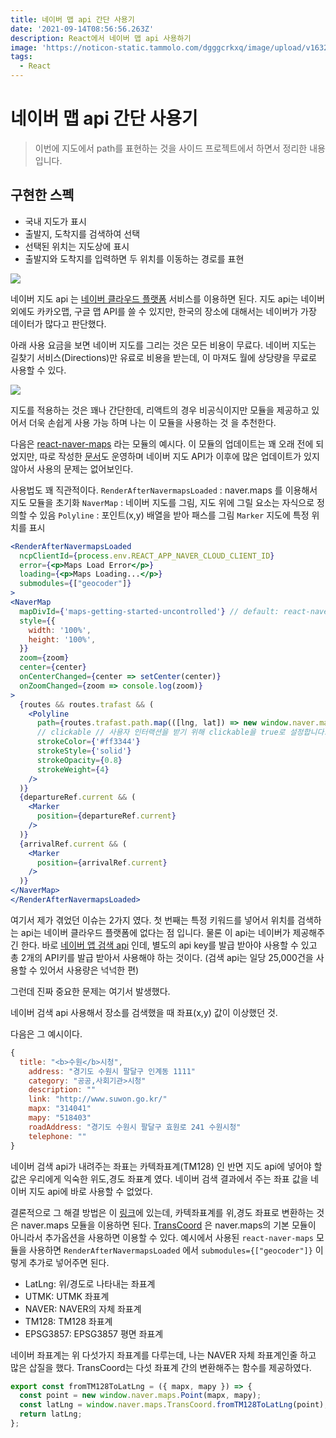 ```yaml
---
title: 네이버 맵 api 간단 사용기
date: '2021-09-14T08:56:56.263Z'
description: React에서 네이버 맵 api 사용하기
image: 'https://noticon-static.tammolo.com/dgggcrkxq/image/upload/v1632917798/tlog/cover/_Naver_Map_API_vionmm.png'
tags:
  - React
---
```


# 네이버 맵 api 간단 사용기

> 이번에 지도에서 path를 표현하는 것을 사이드 프로젝트에서 하면서 정리한 내용입니다.
> 

## 구현한 스펙

- 국내 지도가 표시
- 출발지, 도착지를 검색하여 선택
- 선택된 위치는 지도상에 표시
- 출발지와 도착지를 입력하면 두 위치를 이동하는 경로를 표현

![](https://noticon-static.tammolo.com/dgggcrkxq/image/upload/v1632918021/tlog/pyainin1kwimhyjcadtd.png)

네이버 지도 api 는 [네이버 클라우드 플랫폼](https://www.ncloud.com/product/applicationService/maps) 서비스를 이용하면 된다. 지도 api는 네이버 외에도 카카오맵, 구글 맵 API를 쓸 수 있지만, 한국의 장소에 대해서는 네이버가 가장 데이터가 많다고 판단했다.

아래 사용 요금을 보면 네이버 지도를 그리는 것은 모든 비용이 무료다. 네이버 지도는 길찾기 서비스(Directions)만 유료로 비용을 받는데, 이 마져도 월에 상당량을 무료로 사용할 수 있다.

![](https://noticon-static.tammolo.com/dgggcrkxq/image/upload/v1632918022/tlog/tazq6bod2xyzcelgkzye.png)

지도를 적용하는 것은 꽤나 간단한데, 리액트의 경우 비공식이지만 모듈을 제공하고 있어서 더욱 손쉽게 사용 가능 하며 나는 이 모듈을 사용하는 것 을 추천한다.

다음은 [react-naver-maps](https://www.npmjs.com/package/react-naver-maps) 라는 모듈의 예시다. 이 모듈의 업데이트는 꽤 오래 전에 되었지만, 따로 작성한 [문서](https://zeakd.github.io/react-naver-maps/)도 운영하며 네이버 지도 API가 이후에 많은 업데이트가 있지 않아서 사용의 문제는 없어보인다.

사용법도 꽤 직관적이다.
 `RenderAfterNavermapsLoaded` : naver.maps 를 이용해서 지도 모듈을 초기화 
 `NaverMap` : 네이버 지도를 그림, 지도 위에 그릴 요소는 자식으로 정의할 수 있음
 `Polyline` : 포인트(x,y) 배열을 받아 패스를 그림
 `Marker` 지도에 특정 위치를 표시

```jsx
<RenderAfterNavermapsLoaded
  ncpClientId={process.env.REACT_APP_NAVER_CLOUD_CLIENT_ID} 
  error={<p>Maps Load Error</p>}
  loading={<p>Maps Loading...</p>}
  submodules={["geocoder"]}
>
<NaverMap 
  mapDivId={'maps-getting-started-uncontrolled'} // default: react-naver-map
  style={{
    width: '100%',
    height: '100%',
  }}
  zoom={zoom}
  center={center}
  onCenterChanged={center => setCenter(center)}
  onZoomChanged={zoom => console.log(zoom)}
>
  {routes && routes.trafast && (
    <Polyline 
      path={routes.trafast.path.map(([lng, lat]) => new window.naver.maps.LatLng(lat, lng))}
      // clickable // 사용자 인터랙션을 받기 위해 clickable을 true로 설정합니다.
      strokeColor={'#ff3344'}
      strokeStyle={'solid'}
      strokeOpacity={0.8}
      strokeWeight={4}        
    />
  )}
  {departureRef.current && (
    <Marker 
      position={departureRef.current}
    />
  )}
  {arrivalRef.current && (
    <Marker 
      position={arrivalRef.current}
    />
  )}
</NaverMap>
</RenderAfterNavermapsLoaded>
```

여기서 제가 겪었던 이슈는 2가지 였다. 첫 번째는 특정 키워드를 넣어서 위치를 검색하는 api는 네이버 클라우드 플랫폼에 없다는 점 입니다. 물론 이 api는 네이버가 제공해주긴 한다. 바로 [네이버 앱 검색 api](https://developers.naver.com/) 인데, 별도의 api key를 발급 받아야 사용할 수 있고 총 2개의 API키를 발급 받아서 사용해야 하는 것이다. (검색 api는 일당 25,000건을 사용할 수 있어서 사용량은 넉넉한 편)

그런데 진짜 중요한 문제는 여기서 발생했다.

네이버 검색 api 사용해서 장소를 검색했을 때 좌표(x,y) 값이 이상했던 것. 

다음은 그 예시이다.

```jsx
{
  title: "<b>수원</b>시청",
	address: "경기도 수원시 팔달구 인계동 1111"
	category: "공공,사회기관>시청"
	description: ""
	link: "http://www.suwon.go.kr/"
	mapx: "314041"
	mapy: "518403"
	roadAddress: "경기도 수원시 팔달구 효원로 241 수원시청"
	telephone: ""
}
```

네이버 검색 api가 내려주는 좌표는 카텍좌표계(TM128) 인 반면 지도 api에 넣어야 할 값은 우리에게 익숙한 위도,경도 좌표계 였다. 네이버 검색 결과에서 주는 좌표 값을 네이버 지도 api에 바로 사용할 수 없었다.

결론적으로 그 해결 방법은 이 [링크](https://developers.naver.com/forum/posts/30323)에 있는데, 카텍좌표계를 위,경도 좌표로 변환하는 것은 naver.maps 모듈을 이용하면 된다. [TransCoord](https://navermaps.github.io/maps.js/docs/naver.maps.TransCoord.html) 은 naver.maps의 기본 모듈이 아니라서 추가옵션을 사용하면 이용할 수 있다. 예시에서 사용된 `react-naver-maps` 모듈을 사용하면 `RenderAfterNavermapsLoaded` 에서 `submodules={["geocoder"]}` 이렇게 추가로 넣어주면 된다.

- LatLng: 위/경도로 나타내는 좌표계
- UTMK: UTMK 좌표계
- NAVER: NAVER의 자체 좌표계
- TM128: TM128 좌표계
- EPSG3857: EPSG3857 평면 좌표계

네이버 좌표계는 위 다섯가지 좌표계를 다루는데, 나는 NAVER 자체 좌표계인줄 하고 많은 삽질을 했다. TransCoord는 다섯 좌표계 간의 변환해주는 함수를 제공하였다.

```jsx
export const fromTM128ToLatLng = ({ mapx, mapy }) => {
  const point = new window.naver.maps.Point(mapx, mapy);
  const latLng = window.naver.maps.TransCoord.fromTM128ToLatLng(point);
  return latLng;
};
```